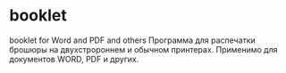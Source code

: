 # booklet
booklet for Word and PDF and others
Программа для распечатки брошюры на двухстророннем и обычном принтерах. Применимо для документов WORD, PDF и других.  
